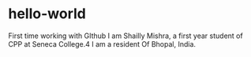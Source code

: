 # hello-world
First time working with GIthub
I am Shailly Mishra, a first year student of CPP at Seneca College.4
I am a resident Of Bhopal, India.
